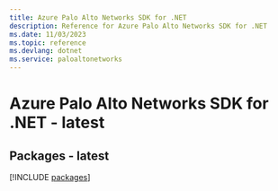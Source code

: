 ```yaml
---
title: Azure Palo Alto Networks SDK for .NET
description: Reference for Azure Palo Alto Networks SDK for .NET
ms.date: 11/03/2023
ms.topic: reference
ms.devlang: dotnet
ms.service: paloaltonetworks
---
```

# Azure Palo Alto Networks SDK for .NET - latest
## Packages - latest
[!INCLUDE [packages](palo-alto-networks-index.md)]